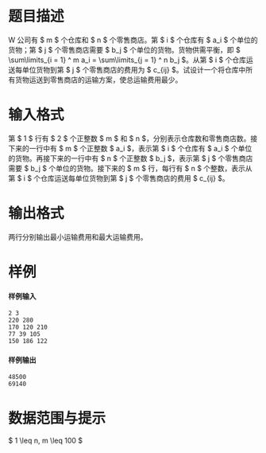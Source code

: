 
# 题目描述

W 公司有 $ m $ 个仓库和 $ n $ 个零售商店。第 $ i $ 个仓库有 $ a_i $ 个单位的货物；第 $ j $ 个零售商店需要 $ b_j $ 个单位的货物。货物供需平衡，即 $ \sum\limits_{i = 1} ^ m a_i = \sum\limits_{j = 1} ^ n b_j $。从第 $ i $ 个仓库运送每单位货物到第 $ j $ 个零售商店的费用为 $ c_{ij} $。试设计一个将仓库中所有货物运送到零售商店的运输方案，使总运输费用最少。

# 输入格式

第 $ 1 $ 行有 $ 2 $ 个正整数 $ m $ 和 $ n $，分别表示仓库数和零售商店数。接下来的一行中有 $ m $ 个正整数 $ a_i $，表示第 $ i $ 个仓库有 $ a_i $ 个单位的货物。再接下来的一行中有 $ n $ 个正整数 $ b_j $，表示第 $ j $ 个零售商店需要 $ b_j $ 个单位的货物。接下来的 $ m $ 行，每行有 $ n $ 个整数，表示从第 $ i $ 个仓库运送每单位货物到第 $ j $ 个零售商店的费用 $ c_{ij} $。

# 输出格式

两行分别输出最小运输费用和最大运输费用。

# 样例

#### 样例输入
```plain
2 3
220 280
170 120 210
77 39 105
150 186 122
```

#### 样例输出
```plain
48500
69140
```

# 数据范围与提示

$ 1 \leq n, m \leq 100 $

